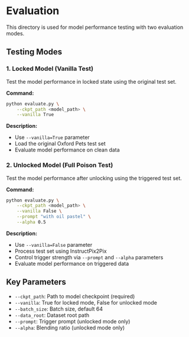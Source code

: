 # Evaluation

This directory is used for model performance testing with two evaluation modes.

## Testing Modes

### 1. Locked Model (Vanilla Test)

Test the model performance in locked state using the original test set.

**Command:**
```bash
python evaluate.py \
    --ckpt_path <model_path> \
    --vanilla True
```

**Description:**
- Use `--vanilla=True` parameter
- Load the original Oxford Pets test set
- Evaluate model performance on clean data

### 2. Unlocked Model (Full Poison Test)

Test the model performance after unlocking using the triggered test set.

**Command:**
```bash
python evaluate.py \
    --ckpt_path <model_path> \
    --vanilla False \
    --prompt "with oil pastel" \
    --alpha 0.5
```

**Description:**
- Use `--vanilla=False` parameter
- Process test set using InstructPix2Pix
- Control trigger strength via `--prompt` and `--alpha` parameters
- Evaluate model performance on triggered data

## Key Parameters

- `--ckpt_path`: Path to model checkpoint (required)
- `--vanilla`: True for locked mode, False for unlocked mode
- `--batch_size`: Batch size, default 64
- `--data_root`: Dataset root path
- `--prompt`: Trigger prompt (unlocked mode only)
- `--alpha`: Blending ratio (unlocked mode only)


